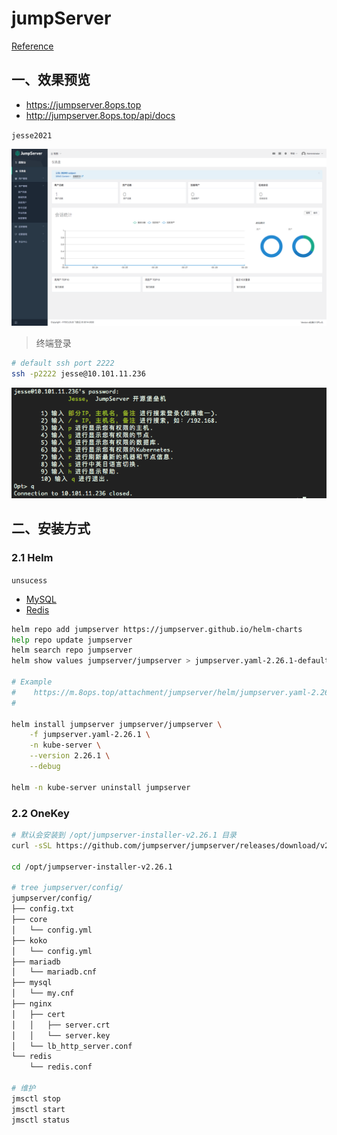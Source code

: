 # jumpServer

[Reference](https://www.jumpserver.org/index.html)

## 一、效果预览

- https://jumpserver.8ops.top
- http://jumpserver.8ops.top/api/docs

`jesse2021`

![dashboard](../images/jumpserver/console.png)

> 终端登录

```bash
# default ssh port 2222
ssh -p2222 jesse@10.101.11.236
```

![dashboard](../images/jumpserver/shell.png)



## 二、安装方式

### 2.1 Helm

`unsucess`

- [MySQL](../kubernetes/21-mysql.md)
- [Redis](../kubernetes/24-redis.md)


```bash
helm repo add jumpserver https://jumpserver.github.io/helm-charts
help repo update jumpserver
helm search repo jumpserver
helm show values jumpserver/jumpserver > jumpserver.yaml-2.26.1-default

# Example
#    https://m.8ops.top/attachment/jumpserver/helm/jumpserver.yaml-2.26.1
# 

helm install jumpserver jumpserver/jumpserver \
    -f jumpserver.yaml-2.26.1 \
    -n kube-server \
    --version 2.26.1 \
    --debug

helm -n kube-server uninstall jumpserver
```



### 2.2 OneKey

```bash
# 默认会安装到 /opt/jumpserver-installer-v2.26.1 目录
curl -sSL https://github.com/jumpserver/jumpserver/releases/download/v2.26.1/quick_start.sh | bash

cd /opt/jumpserver-installer-v2.26.1

# tree jumpserver/config/
jumpserver/config/
├── config.txt
├── core
│   └── config.yml
├── koko
│   └── config.yml
├── mariadb
│   └── mariadb.cnf
├── mysql
│   └── my.cnf
├── nginx
│   ├── cert
│   │   ├── server.crt
│   │   └── server.key
│   └── lb_http_server.conf
└── redis
    └── redis.conf
    
# 维护
jmsctl stop 
jmsctl start 
jmsctl status
```









